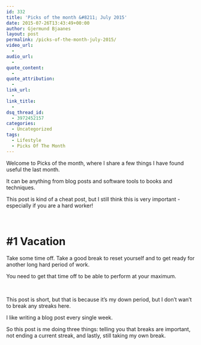 ```yaml
---
id: 332
title: 'Picks of the month &#8211; July 2015'
date: 2015-07-26T13:43:49+00:00
author: Gjermund Bjaanes
layout: post
permalink: /picks-of-the-month-july-2015/
video_url:
  - 
audio_url:
  - 
quote_content:
  - 
quote_attribution:
  - 
link_url:
  - 
link_title:
  - 
dsq_thread_id:
  - 3972452157
categories:
  - Uncategorized
tags:
  - Lifestyle
  - Picks Of The Month
---
```

Welcome to Picks of the month, where I share a few things I have found useful the last month.

It can be anything from blog posts and software tools to books and techniques.

<!--more-->
This post is kind of a cheat post, but I still think this is very important - especially if you are a hard worker!

&nbsp;

# #1 Vacation

Take some time off. Take a good break to reset yourself and to get ready for another long hard period of work.

You need to get that time off to be able to perform at your maximum.

&nbsp;

This post is short, but that is because it’s my down period, but I don’t wan’t to break any streaks here.
  
I like writing a blog post every single week.

So this post is me doing three things: telling you that breaks are important, not ending a current streak, and lastly, still taking my own break.

<div class="addtoany_share_save_container addtoany_content_bottom">
  <div class="a2a_kit a2a_kit_size_32 addtoany_list a2a_target" id="wpa2a_38">
    <a class="a2a_button_facebook" href="http://www.addtoany.com/add_to/facebook?linkurl=http%3A%2F%2Fgjermundbjaanes.com%2Fpicks-of-the-month-july-2015%2F&linkname=Picks%20of%20the%20month%20%E2%80%93%20July%202015" title="Facebook" rel="nofollow" target="_blank"></a><a class="a2a_button_twitter" href="http://www.addtoany.com/add_to/twitter?linkurl=http%3A%2F%2Fgjermundbjaanes.com%2Fpicks-of-the-month-july-2015%2F&linkname=Picks%20of%20the%20month%20%E2%80%93%20July%202015" title="Twitter" rel="nofollow" target="_blank"></a><a class="a2a_button_google_plus" href="http://www.addtoany.com/add_to/google_plus?linkurl=http%3A%2F%2Fgjermundbjaanes.com%2Fpicks-of-the-month-july-2015%2F&linkname=Picks%20of%20the%20month%20%E2%80%93%20July%202015" title="Google+" rel="nofollow" target="_blank"></a><a class="a2a_dd addtoany_share_save" href="https://www.addtoany.com/share"></a>
  </div>
</div>